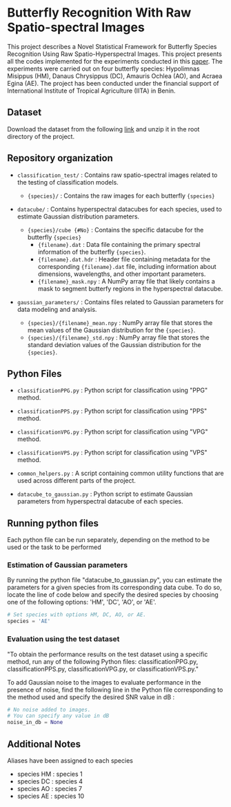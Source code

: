 
# Butterfly Recognition With Raw Spatio-spectral Images

This project describes a Novel Statistical Framework for Butterfly Species Recognition Using Raw Spatio-Hyperspectral Images. This project presents all the codes implemented for the experiments conducted in this [paper](). The experiments were carried out on four butterfly species: Hypolimnas Misippus (HM), Danaus Chrysippus (DC), Amauris Ochlea (AO), and Acraea Egina (AE). The project has been conducted under the financial support of International Institute of Tropical Agriculture (IITA) in Benin.

## Dataset
Download the dataset from the following [link](https://zenodo.org/records/14004272) and unzip it in the root directory of the project.

## Repository organization

- `classification_test/` : Contains raw spatio-spectral images related to the testing of classification models.
  - `{species}/` : Contains the raw images for each butterfly `{species}`
  
- `datacube/` : Contains hyperspectral datacubes for each species, used to estimate Gaussian distribution parameters.
  - `{species}/cube {#No}` : Contains the specific datacube for the butterfly `{species}`
      - `{filename}.dat` : Data file containing the primary spectral information of the butterfly `{species}`.
      - `{filename}.dat.hdr` : Header file containing metadata for the corresponding `{filename}.dat` file, including information about dimensions, wavelengths, and other important parameters.
      - `{filename}_mask.npy` : A NumPy array file that likely contains a mask to segment butterfy regions in the hyperspectral datacube.


- `gaussian_parameters/` : Contains files related to Gaussian parameters for data modeling and analysis.
  - `{species}/{filename}_mean.npy` : NumPy array file that stores the mean values of the Gaussian distribution for the `{species}`.
  - `{species}/{filename}_std.npy` : NumPy array file that stores the standard deviation values of the Gaussian distribution for the `{species}`.

## Python Files

- `classificationPPG.py` : Python script for classification using "PPG" method.
  
- `classificationPPS.py` : Python script for classification using "PPS" method.
  
- `classificationVPG.py` : Python script for classification using "VPG" method.
  
- `classificationVPS.py` : Python script for classification using "VPS" method.

- `common_helpers.py` : A script containing common utility functions that are used across different parts of the project.

- `datacube_to_gaussian.py` : Python script to estimate Gaussian parameters from hyperspectral datacube of each species.


## Running python files

Each python file can be run separately, depending on the method to be used or the task to be performed

### Estimation of Gaussian parameters
By running the python file "datacube_to_gaussian.py", you can estimate the parameters for a given species from its corresponding data cube. To do so, locate the line of code below and specify the desired species by choosing one of the following options: 'HM', 'DC', 'AO', or 'AE'.


```python
# Set species with options HM, DC, AO, or AE.
species = 'AE' 
```


### Evaluation using the test dataset
"To obtain the performance results on the test dataset using a specific method, run any of the following Python files: classificationPPG.py, classificationPPS.py, classificationVPG.py, or classificationVPS.py."


To add Gaussian noise to the images to evaluate performance in the presence of noise, find the following line in the Python file corresponding to the method used and specify the desired SNR value in dB :

```python
# No noise added to images.
# You can specify any value in dB
noise_in_db = None
```
## Additional Notes

Aliases have been assigned to each species

- species HM : species 1
- species DC : species 4
- species AO : species 7
- species AE : species 10
